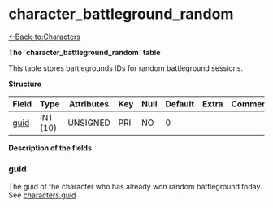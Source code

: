 # character\_battleground\_random

[<-Back-to:Characters](database-characters.md)

**The \`character\_battleground\_random\` table**

This table stores battlegrounds IDs for random battleground sessions.

**Structure**

| Field     | Type     | Attributes | Key | Null | Default | Extra | Comment |
|-----------|----------|------------|-----|------|---------|-------|---------|
| [guid][1] | INT (10) | UNSIGNED   | PRI | NO   | 0       |       |         |

[1]: #guid

**Description of the fields**

### guid

The guid of the character who has already won random battleground today. See [characters.guid](2129969.html#characters(table)-guid)
